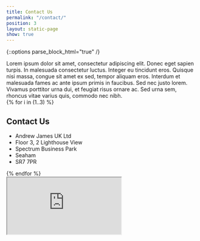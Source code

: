 ```yaml
---
title: Contact Us
permalink: "/contact/"
position: 3
layout: static-page
show: true
---
```


{::options parse_block_html="true" /}
<div class="col-lg-9">
  Lorem ipsum dolor sit amet, consectetur adipiscing elit. Donec eget sapien
  turpis. In malesuada consectetur luctus. Integer eu tincidunt eros. Quisque nisi
  massa, congue sit amet ex sed, tempor aliquam eros. Interdum et malesuada fames
  ac ante ipsum primis in faucibus. Sed nec justo lorem. Vivamus porttitor urna
  dui, et feugiat risus ornare ac. Sed urna sem, rhoncus vitae varius quis,
  commodo nec nibh.
</div>

<div class="row w-100" markdown="0">
  <div class="col">
    <div class="row justify-content-between w-100 m-0">
      {% for i in (1..3) %}
        <div class="col-3">
          <h2>Contact Us</h2>
          <ul class="list-unstyled">
            <li>Andrew James UK Ltd</li>
            <li>Floor 3, 2 Lighthouse View</li>
            <li>Spectrum Business Park</li>
            <li>Seaham</li>
            <li>SR7 7PR</li>
          </ul>
        </div>
      {% endfor %}
    </div>
  </div>
</div>

<div class="embed-responsive embed-responsive-16by9">
  <iframe src="https://snazzymaps.com/embed/76742" class="embed-responsive-item"></iframe>
</div>
